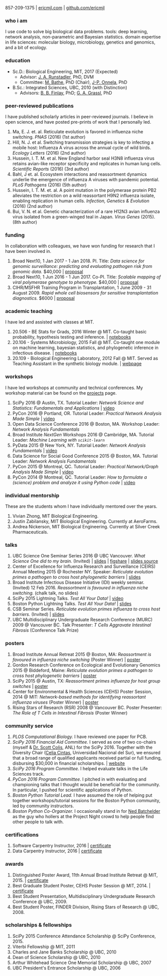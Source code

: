 857-209-1375 | [ericmjl.com][2] | [github.com/ericmjl][3]

### who i am
I use code to solve big biological data problems. tools: deep learning, network analysis, non-parametric and Bayesian statistics. domain expertise in life sciences: molecular biology, microbiology, genetics and genomics, and a bit of ecology.

### education
- Sc.D.: Biological Engineering, MIT, 2017 (Expected)
    + Advisor: [J. A. Runstadler](https://runstadlerlab.mit.edu), PhD, DVM
    + Committee: [M. Bathe](http://lcbb.mit.edu/), PhD (Chair), [J-P. Onnela](https://www.hsph.harvard.edu/onnela-lab/research/), PhD
- B.Sc.: Integrated Sciences, UBC, 2010 (with Distinction)
    + Advisors: [B. B. Finlay](http://finlaylab.msl.ubc.ca/), PhD; [G. A. Grassl](https://www.kls.uni-kiel.de/en/members/prof.-dr.-guntram-grassl), PhD

### peer-reviewed publications

I have published scholarly articles in peer-reviewed journals. I believe in open science, and have posted pre-prints of work that I personally led.

1. Ma, E. J. et. al. Reticulate evolution is favored in influenza niche switching. *PNAS* (2016) (1st author)
1. Hill, N. J. et al. Switching transmission strategies is key to infecting a mobile host: Influenza A virus across the annual cycle of wild birds. *Ecology Letters* (2016) (2nd author)
1. Hussein, I. T. M. et al. New England harbor seal H3N8 influenza virus retains avian-like receptor specificity and replicates in human lung cells. *Scientific Reports* (2016) (3rd author)
1. Bahl, J et. al. Ecosystem interactions and reassortment dynamics underlie the emergence of influenza A viruses with pandemic potential. *PLoS Pathogens* (2016) (5th author)
1. Hussein, I. T. M. et. al. A point mutation in the polymerase protein PB2 alleviates the restriction on a wild reassortant H9N2 influenza isolate, enabling replication in human cells. *Infection, Genetics & Evolution* (2016) (2nd author)
1. Bui, V. N. et al. Genetic characterization of a rare H12N3 avian influenza virus isolated from a green-winged teal in Japan. *Virus Genes* (2015). (8th author)

### funding

In collaboration with colleagues, we have won funding for research that I have been involved in.

1. Broad Next10, 1 Jan 2017 - 1 Jan 2018. PI. Title: *Data science for genomic surveillance: predicting and evaluating pathogen risk from genomic data.* $40,000 | [proposal](./proposal-bn10-mpra.pdf)
1. Broad Next10, 1 Jun 2016 - 1 Jun 2017. Co-PI. Title: *Scalable mapping of viral polymerase genotype to phenotype.* $40,000 | [proposal](./proposal-bn10-neuraminidase.pdf)
1. CIHR/MSFHR Training Program in Transplantation, 1 June 2009 - 31 August 2009. *Rapid whole cell biosensors for sensitive transplantation diagnostics.* $6000 | [proposal](./proposal-igem-2009.pdf)

### academic teaching

I have led and assisted with classes at MIT.

1. 20.506 - BE Stats for Grads, 2016 Winter @ MIT. Co-taught basic probability, hypothesis testing and inference. | [notebooks](https://github.com/ericmjl/be-stats-iap2016)
1. 20.106 - Systems Microbiology, 2015 Fall @ MIT. Co-taught one module on machine learning, bayesian statistics, and phylogenetic inference in infectious disease. | [notebooks](https://github.com/ericmjl/systems-microbiology-hiv)
1. 20.109 - Biological Engineering Laboratory, 2012 Fall @ MIT. Served as Teaching Assistant in the synthetic biology module. | [webpage](http://openwetware.org/wiki/20.109(F12))

### workshops

I have led workshops at community and technical conferences. My workshop material can be found on the [projects](/projects) page.

1. SciPy 2016 @ Austin, TX. Tutorial Leader: *Network Science and Statistics: Fundamentals and Applications* | [video](http://scipy2016.scipy.org/ehome/146062/332960/)
1. PyCon 2016 @ Portland, OR. Tutorial Leader: *Practical Network Analysis Made Simple* | [video](https://us.pycon.org/2016/schedule/presentation/1578/)
1. Open Data Science Conference 2016 @ Boston, MA. Workshop Leader: *Network Analysis Fundamentals*
1. Broad Institute *NextGen* Workshops 2016 @ Cambridge, MA. Tutorial Leader: *Machine Learning with `scikit-learn`*
1. PyData 2015 @ New York, NY. Tutorial Leader: *Network Analysis Fundamentals* | [video](https://www.youtube.com/watch?v=wcrwASR5DCQ)
1. Data Science for Social Good Conference 2015 @ Boston, MA. Tutorial Leader: *Network Analysis Fundamentals*
1. PyCon 2015 @ Montreal, QC. Tutorial Leader: *Practical Network/Graph Analysis Made Simple* | [video](https://www.youtube.com/watch?v=_k4MOh7J7YY)
1. PyCon 2014 @ Montreal, QC. Tutorial Leader: *How to formulate a (science) problem and analyze it using Python code* | [video](https://www.youtube.com/watch?v=j7AYwU7GcTs)

### individual mentorship

These are the students whom I have individually mentored over the years.

1. Vivian Zhong, MIT Biological Engineering.
1. Justin Zabilansky, MIT Biological Engineering. Currently at AeroFarms.
1. Andrea Nickerson, MIT Biological Engineering. Currently at Silver Creek Pharmaceuticals.

### talks

1. UBC Science One Seminar Series 2016 @ UBC Vancouver. *What Science One did to my brain.* (Invited) | [slides](./talk-scione-2016.pdf) | [figshare](https://dx.doi.org/10.6084/m9.figshare.3840012.v1) | [slides source](https://github.com/ericmjl/what-science-one-did-to-my-brain)
1. Center of Excellence for Influenza Research and Surveillance (CEIRS) Annual Meeting 2015 @ Rochester NY. Speaker: *Reticulate evolution primes a pathogen to cross host phylogenetic barriers* | [slides](./talk-ceirs-2015.pdf)
1. Broad Institute Infectious Disease Initiative (IDI) weekly seminar. (Invited) 12 Feb 2016. *Reassortment is favoured in influenza niche switching.* (chalk talk, no slides)
1. SciPy 2015 Lightning Talks. *Test All Your Data!* | [video](https://www.youtube.com/watch?v=yCStple1-28)
1. Boston Python Lightning Talks. *Test All Your Data!* | [slides](https://drive.google.com/open?id=1MVK3qLZhBTPFWC2dmNEnVAmFltW8RmC2aV4rvJL1uGw)
1. CSB Seminar Series. *Reticulate evolution primes influenza to cross host barriers.* (Invited) | [slides](./talk-csb-2015.pdf)
1. UBC Multidisciplinary Undergraduate Research Conference (MURC) 2009 @ Vancouver BC. Talk Presenter: *T Cells Aggravate Intestinal Fibrosis* (Conference Talk Prize)

### posters
1. Broad Institute Annual Retreat 2015 @ Boston, MA: *Reassortment is favoured in influenza niche switching* (Poster Winner) | [poster](./poster-broad-retreat-2015.pdf)
1. Gordon Research Conference on Ecological and Evolutionary Genomics 2015 @ Biddeford, Maine: *Reticulate evolution primes a pathogen to cross host phylogenetic barriers* | [poster](./poster-grc-2015.pdf)
1. SciPy 2015 @ Austin, TX: *Reassortment primes influenza for host group switches* | [poster](./poster-grc-2015.pdf)
1. Center for Environmental & Health Sciences (CEHS) Poster Session, 2014 @ MIT: *Network-based methods for identifying reassortant influenza viruses* (Poster Winner) | [poster](./poster-cehs-2014.pdf)
1. Rising Stars of Research (RSR) 2008 @ Vancouver BC. Poster Presenter: *The Role of T Cells in Intestinal Fibrosis* (Poster Winner)

### community service
1. *PLOS Computational Biology.* I have reviewed one paper for PCB.
1. *SciPy 2016 Financial Aid Committee.* I served as one of two co-chairs (myself & [Dr. Scott Colis](http://www.anl.gov/contributors/scott-collis), ANL) for the SciPy 2016. Together with the Diversity Chair ([Celia Cintas](https://github.com/celiacintas), Universidad Nacional del Sur), we ensured that a broad range of qualified applicants received partial or full funding, disbursing $30,000 in financial scholarships. | [website](http://scipy2016.scipy.org/ehome/146062/388083/)
1. *SciPy 2016 Program Committee.* I helped evaluate talks in the Life Sciences track.
1. *PyCon 2016 Program Committee.* I pitched in with evaluating and championing talks that I thought would be beneficial for the community. In particular, I pushed for scientific applications of Python.
1. *Boston Python Tutorial Lead.* I have assumed the role of helping put together workshops/tutorial sessions for the Boston Python community, led by community instructors.
1. *Boston Python Co-Organizer.* I occasionally stand in for [Ned Batchelder](http://nedbatchelder.com) as the guy who hollers at the Project Night crowd to help people find other people to talk with.

### certifications
1. Software Carpentry Instructor, 2016 | [certificate](./software-carpentry-certificate.pdf)
1. Data Carpentry Instructor, 2016 | [certificate](./data-carpentry-certificate.pdf)

### awards
1. Distinguished Poster Award, 11th Annual Broad Institute Retreat @ MIT, 2015. | [certificate](./broad-2015-certificate.pdf)
1. Best Graduate Student Poster, CEHS Poster Session @ MIT, 2014. | [certificate](./cehs-2014-certificate.pdf)
1. Best Student Presentation, Multidisciplinary Undergraduate Research Conference @ UBC, 2009.
1. Best Student Poster, FINDER Division, Rising Stars of Research @ UBC, 2008.

### scholarships & fellowships
1. SciPy 2015 Conference Attendance Scholarship @ SciPy Conference, 2015.
1. Viterbi Fellowship @ MIT, 2011
1. Charles and Jane Banks Scholarship @ UBC, 2010
1. Dean of Science Scholarship @ UBC, 2010
1. Arthur Whitehead Science One Memorial Scholarship @ UBC, 2007
1. UBC President's Entrance Scholarship @ UBC, 2006

[1]: http://shortwhale.com/ericmjl
[2]: http://www.ericmjl.com
[3]: http://github.com/ericmjl
